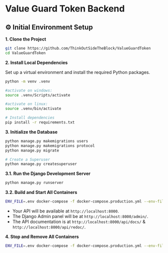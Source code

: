 

# Value Guard Token Backend


## ⚙️ Initial Environment Setup

**1. Clone the Project**

```bash
git clone https://github.com/ThinkOutSideTheBlock/ValueGuardToken
cd ValueGuardToken
```

**2. Install Local Dependencies**

Set up a virtual environment and install the required Python packages.

```bash
python -m venv .venv

#activate on windows:
source .venv/Scripts/activate

#activate on linux:
source .venv/bin/activate

# Install dependencies
pip install -r requirements.txt
```

**3. Initialize the Database**

```bash
python manage.py makemigrations users
python manage.py makemigrations protocol
python manage.py migrate
```

```bash
# Create a Superuser
python manage.py createsuperuser
```

**3.1. Run the Django Development Server**

```bash
python manage.py runserver
```

**3.2. Build and Start All Containers**

```bash
ENV_FILE=.env docker-compose -f docker-compose.production.yml --env-file .env -p backend-prod up -d --build
```

-   Your API will be available at `http://localhost:8000`.
-   The Django Admin panel will be at `http://localhost:8000/admin/`.
-   The API documentation is at `http://localhost:8000/api/docs/` & `http://localhost:8000/api/redoc/`.


**4. Stop and Remove All Containers**

```bash
ENV_FILE=.env docker-compose -f docker-compose.production.yml --env-file .env -p backend-prod down -v
```